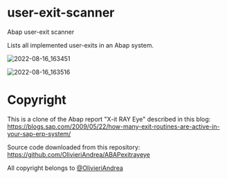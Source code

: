 # user-exit-scanner
Abap user-exit scanner

Lists all implemented user-exits in an Abap system.

![2022-08-16_163451](https://user-images.githubusercontent.com/33897441/184892987-2a6a4462-c113-4327-90d0-07e80d1b60f8.png)

![2022-08-16_163516](https://user-images.githubusercontent.com/33897441/184893019-4d58a747-5b4f-40e3-ada7-df8ef6b80b71.png)


# Copyright

This is a clone of the Abap report "X-it RAY Eye" described in this blog:
https://blogs.sap.com/2009/05/22/how-many-exit-routines-are-active-in-your-sap-erp-system/

Source code downloaded from this repository:
https://github.com/OlivieriAndrea/ABAPexitrayeye

All copyright belongs to [@OlivieriAndrea](https://github.com/OlivieriAndrea)
